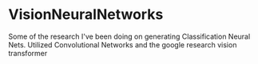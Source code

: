 # VisionNeuralNetworks
Some of the research I've been doing on generating Classification Neural Nets. Utilized Convolutional Networks and the google research vision transformer

